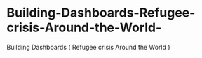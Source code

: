 # Building-Dashboards-Refugee-crisis-Around-the-World-
Building Dashboards ( Refugee crisis Around the World )
